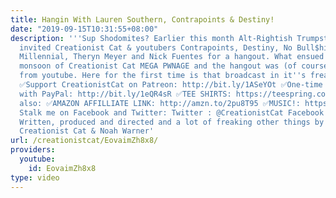 ```yaml
---
title: Hangin With Lauren Southern, Contrapoints & Destiny!
date: "2019-09-15T10:31:55+08:00"
description: '''Sup Shodomites? Earlier this month Alt-Rightish Trumpster Lauren Southern
  invited Creationist Cat & youtubers Contrapoints, Destiny, No Bull$hit, Roaming
  Millennial, Theryn Meyer and Nick Fuentes for a hangout. What ensued was a non-stop
  monsoon of Creationist Cat MEGA PWNAGE and the hangout was (of course) quickly deleted
  from youtube. Here for the first time is that broadcast in it''s freaking entirety.
  ✅Support CreationistCat on Patreon: http://bit.ly/1ASeYOt ✅One-time contribution
  with PayPal: http://bit.ly/1eQR4sR ✅TEE SHIRTS: https://teespring.com/stores/creation...
  also: ✅AMAZON AFFILLIATE LINK: http://amzn.to/2pu8T95 ✅MUSIC!: https://creationistcat.bandcamp.com/
  Stalk me on Facebook and Twitter: Twitter : @CreationistCat Facebook : CreationistCat
  Written, produced and directed and a lot of freaking other things by Vadim Newquist,
  Creationist Cat & Noah Warner'
url: /creationistcat/EovaimZh8x8/
providers:
  youtube:
    id: EovaimZh8x8
type: video
---
```

